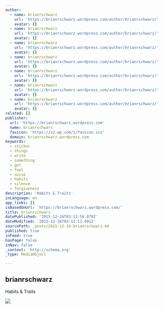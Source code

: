 ```yaml
---
author:
  - name: brianrschwarz
    url: 'https://brianrschwarz.wordpress.com/author/brianrschwarz/'
    avatar: {}
  - name: brianrschwarz
    url: 'https://brianrschwarz.wordpress.com/author/brianrschwarz/'
    avatar: {}
  - name: brianrschwarz
    url: 'https://brianrschwarz.wordpress.com/author/brianrschwarz/'
    avatar: {}
  - name: brianrschwarz
    url: 'https://brianrschwarz.wordpress.com/author/brianrschwarz/'
    avatar: {}
  - name: brianrschwarz
    url: 'https://brianrschwarz.wordpress.com/author/brianrschwarz/'
    avatar: {}
  - name: brianrschwarz
    url: 'https://brianrschwarz.wordpress.com/author/brianrschwarz/'
    avatar: {}
  - name: brianrschwarz
    url: 'https://brianrschwarz.wordpress.com/author/brianrschwarz/'
    avatar: {}
related: []
publisher:
  url: 'https://brianrschwarz.wordpress.com'
  name: brianrschwarz
  favicon: 'https://s2.wp.com/i/favicon.ico'
  domain: brianrschwarz.wordpress.com
keywords:
  - sticker
  - things
  - write
  - something
  - get
  - feel
  - noise
  - habits
  - silence
  - forgiveness
description: 'Habits & Traits'
inLanguage: en
app_links: []
isBasedOnUrl: 'https://brianrschwarz.wordpress.com/'
title: brianrschwarz
datePublished: '2015-12-16T03:12:56.079Z'
dateModified: '2015-12-16T03:11:11.491Z'
sourcePath: _posts/2015-12-16-brianrschwarz.md
published: true
inFeed: true
hasPage: false
inNav: false
_context: 'http://schema.org'
_type: MediaObject

---
```

<article style=""><h1>brianrschwarz</h1><p>Habits &amp; Traits</p><img src="https://s0.wp.com/i/blank.jpg" /></article>